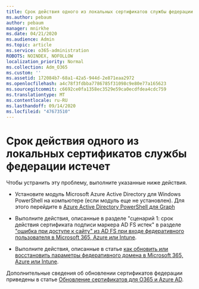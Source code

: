 ```yaml
---
title: Срок действия одного из локальных сертификатов службы федерации истечет
ms.author: pebaum
author: pebaum
manager: mnirkhe
ms.date: 04/21/2020
ms.audience: Admin
ms.topic: article
ms.service: o365-administration
ROBOTS: NOINDEX, NOFOLLOW
localization_priority: Normal
ms.collection: Adm_O365
ms.custom: ''
ms.assetid: 172084b7-68a1-42a5-944d-2e871eaa2972
ms.openlocfilehash: a4c78f3fdbba7786785f31098c9e80e77a165623
ms.sourcegitcommit: c6692ce0fa1358ec3529e59ca0ecdfdea4cdc759
ms.translationtype: MT
ms.contentlocale: ru-RU
ms.lasthandoff: 09/14/2020
ms.locfileid: "47673510"
---
```

# <a name="one-of-your-on-premises-federation-service-certificates-is-expiring"></a>Срок действия одного из локальных сертификатов службы федерации истечет

Чтобы устранить эту проблему, выполните указанные ниже действия.
  
- Установите модуль Microsoft Azure Active Directory для Windows PowerShell на компьютере (если модуль еще не установлен). Для этого перейдите в [Azure Active Directory PowerShell для Graph ](https://docs.microsoft.com/powershell/azure/active-directory/install-adv2?view=azureadps-2.0)
    
- Выполните действия, описанные в разделе "сценарий 1: срок действия сертификата подписи маркера AD FS истек" в разделе ["ошибка при доступе к сайту" из AD FS при входе федеративного пользователя в Microsoft 365, Azure или Intune](https://support.microsoft.com/help/2713898/there-was-a-problem-accessing-the-site-error-from-ad-fs-when-a-federat).
    
- Выполните действия, описанные в статье [как обновить или восстановить параметры федеративного домена в Microsoft 365, Azure или Intune](https://support.microsoft.com/help/2647048/how-to-update-or-repair-the-settings-of-a-federated-domain-in-office-3).
    
Дополнительные сведения об обновлении сертификатов федерации приведены в статье [Обновление сертификатов для O365 и Azure AD](https://docs.microsoft.com/azure/active-directory/connect/active-directory-aadconnect-o365-certs).
  

